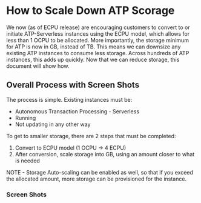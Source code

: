 # How to Scale Down ATP Scorage

We now (as of ECPU release) are encouraging customers to convert to or initiate ATP-Serverless instances using the ECPU model, which allows for less than 1 OCPU to be allocated. 
More importantly, the storage minimum for ATP is now in GB, instead of TB.  This means we can downsize any existing ATP instances to consume less storage.  Across hundreds of ATP instances,
this adds up quickly.  Now that we can reduce storage, this document will show how.

## Overall Process with Screen Shots

The process is simple.  Existing instances must be:
* Autonomous Transaction Processing - Serverless
* Running
* Not updating in any other way

To get to smaller storage, there are 2 steps that must be completed:
1) Convert to ECPU model (1 OCPU -> 4 ECPU)
2) After conversion, scale storage into GB, using an amount closer to what is needed

NOTE - Storage Auto-scaling can be enabled as well, so that if you exceed the allocated amount, more storage can be provisioned for the instance.

### Screen Shots
